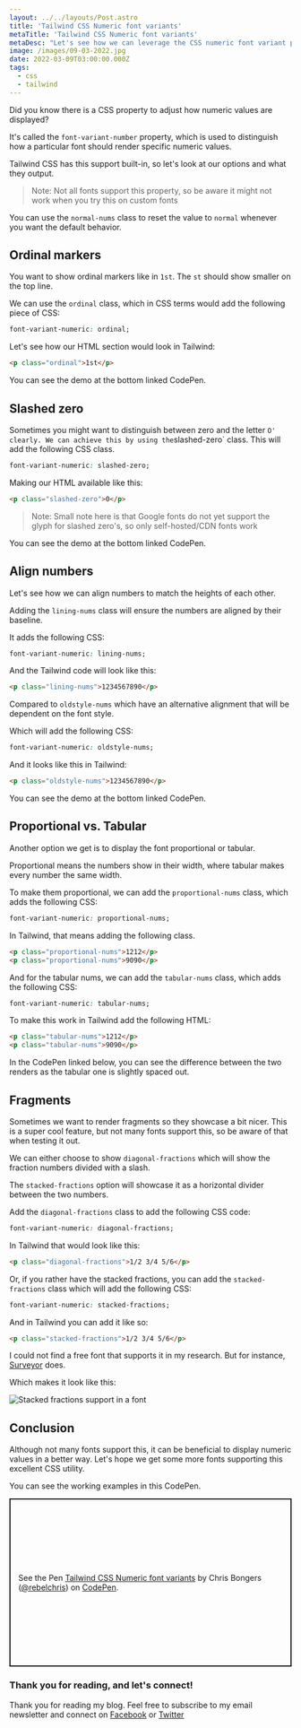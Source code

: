 ```yaml
---
layout: ../../layouts/Post.astro
title: 'Tailwind CSS Numeric font variants'
metaTitle: 'Tailwind CSS Numeric font variants'
metaDesc: "Let's see how we can leverage the CSS numeric font variant property in Tailwind CSS"
image: /images/09-03-2022.jpg
date: 2022-03-09T03:00:00.000Z
tags:
  - css
  - tailwind
---
```


Did you know there is a CSS property to adjust how numeric values are displayed?

It's called the `font-variant-number` property, which is used to distinguish how a particular font should render specific numeric values.

Tailwind CSS has this support built-in, so let's look at our options and what they output.

> Note: Not all fonts support this property, so be aware it might not work when you try this on custom fonts

You can use the `normal-nums` class to reset the value to `normal` whenever you want the default behavior.

## Ordinal markers

You want to show ordinal markers like in `1st`. The `st` should show smaller on the top line.

We can use the `ordinal` class, which in CSS terms would add the following piece of CSS:

```css
font-variant-numeric: ordinal;
```

Let's see how our HTML section would look in Tailwind:

```html
<p class="ordinal">1st</p>
```

You can see the demo at the bottom linked CodePen.

## Slashed zero

Sometimes you might want to distinguish between zero and the letter `O' clearly. We can achieve this by using the`slashed-zero` class.
This will add the following CSS class.

```css
font-variant-numeric: slashed-zero;
```

Making our HTML available like this:

```html
<p class="slashed-zero">0</p>
```

> Note: Small note here is that Google fonts do not yet support the glyph for slashed zero's, so only self-hosted/CDN fonts work

You can see the demo at the bottom linked CodePen.

## Align numbers

Let's see how we can align numbers to match the heights of each other.

Adding the `lining-nums` class will ensure the numbers are aligned by their baseline.

It adds the following CSS:

```css
font-variant-numeric: lining-nums;
```

And the Tailwind code will look like this:

```html
<p class="lining-nums">1234567890</p>
```

Compared to `oldstyle-nums` which have an alternative alignment that will be dependent on the font style.

Which will add the following CSS:

```css
font-variant-numeric: oldstyle-nums;
```

And it looks like this in Tailwind:

```html
<p class="oldstyle-nums">1234567890</p>
```

You can see the demo at the bottom linked CodePen.

## Proportional vs. Tabular

Another option we get is to display the font proportional or tabular.

Proportional means the numbers show in their width, where tabular makes every number the same width.

To make them proportional, we can add the `proportional-nums` class, which adds the following CSS:

```css
font-variant-numeric: proportional-nums;
```

In Tailwind, that means adding the following class.

```html
<p class="proportional-nums">1212</p>
<p class="proportional-nums">9090</p>
```

And for the tabular nums, we can add the `tabular-nums` class, which adds the following CSS:

```css
font-variant-numeric: tabular-nums;
```

To make this work in Tailwind add the following HTML:

```html
<p class="tabular-nums">1212</p>
<p class="tabular-nums">9090</p>
```

In the CodePen linked below, you can see the difference between the two renders as the tabular one is slightly spaced out.

## Fragments

Sometimes we want to render fragments so they showcase a bit nicer.
This is a super cool feature, but not many fonts support this, so be aware of that when testing it out.

We can either choose to show `diagonal-fractions` which will show the fraction numbers divided with a slash.

The `stacked-fractions` option will showcase it as a horizontal divider between the two numbers.

Add the `diagonal-fractions` class to add the following CSS code:

```css
font-variant-numeric: diagonal-fractions;
```

In Tailwind that would look like this:

```html
<p class="diagonal-fractions">1/2 3/4 5/6</p>
```

Or, if you rather have the stacked fractions, you can add the `stacked-fractions` class which will add the following CSS:

```css
font-variant-numeric: stacked-fractions;
```

And in Tailwind you can add it like so:

```html
<p class="stacked-fractions">1/2 3/4 5/6</p>
```

I could not find a free font that supports it in my research.
But for instance, [Surveyor](https://www.typography.com/fonts/surveyor/styles) does.

Which makes it look like this:

![Stacked fractions support in a font](https://cdn.hashnode.com/res/hashnode/image/upload/v1646028775166/Aj9Bc2f4E.png)

## Conclusion

Although not many fonts support this, it can be beneficial to display numeric values in a better way.
Let's hope we get some more fonts supporting this excellent CSS utility.

You can see the working examples in this CodePen.

<p class="codepen" data-height="300" data-default-tab="result" data-slug-hash="jOaeBLb" data-user="rebelchris" style="height: 300px; box-sizing: border-box; display: flex; align-items: center; justify-content: center; border: 2px solid; margin: 1em 0; padding: 1em;">
  <span>See the Pen <a href="https://codepen.io/rebelchris/pen/jOaeBLb">
  Tailwind CSS Numeric font variants</a> by Chris Bongers (<a href="https://codepen.io/rebelchris">@rebelchris</a>)
  on <a href="https://codepen.io">CodePen</a>.</span>
</p>
<script async src="https://cpwebassets.codepen.io/assets/embed/ei.js"></script>

### Thank you for reading, and let's connect!

Thank you for reading my blog. Feel free to subscribe to my email newsletter and connect on [Facebook](https://www.facebook.com/DailyDevTipsBlog) or [Twitter](https://twitter.com/DailyDevTips1)
